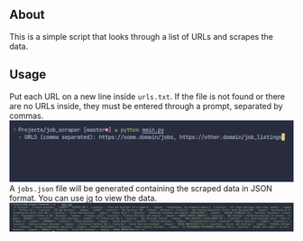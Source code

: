 ## About

This is a simple script that looks through a list of URLs and scrapes the data.

## Usage

Put each URL on a new line inside `urls.txt`. If the file is not found or there are no URLs inside, they must be entered through a prompt, separated by commas.
![](example.png)
A `jobs.json` file will be generated containing the scraped data in JSON format.
You can use [jq](https://github.com/jqlang/jq) to view the data.
![](example2.png)
